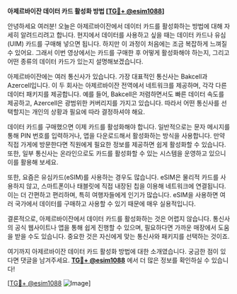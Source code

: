 **아제르바이잔 데이터 카드 활성화 방법 [[TG💪+ @esim1088](https://t.me/s/esim1088)]**

안녕하세요 여러분! 오늘은 아제르바이잔에서 데이터 카드를 활성화하는 방법에 대해 자세히 알려드리려고 합니다. 현지에서 데이터를 사용하고 싶을 때는 데이터 카드나 유심(UIM) 카드를 구매해 넣으면 됩니다. 하지만 이 과정이 처음에는 조금 복잡하게 느껴질 수 있어요. 그래서 이번 영상에서는 카드를 구매한 후 어떻게 활성화해야 하는지, 그리고 어떤 종류의 데이터 카드가 있는지 설명해보겠습니다.

아제르바이잔에는 여러 통신사가 있습니다. 가장 대표적인 통신사는 Bakcell과 Azercell입니다. 이 두 회사는 아제르바이잔 전역에서 네트워크를 제공하며, 각각 다른 데이터 패키지를 제공합니다. 예를 들어, Bakcell은 저렴하면서도 빠른 데이터 속도를 제공하고, Azercell은 광범위한 커버리지를 가지고 있습니다. 따라서 어떤 통신사를 선택할지는 개인의 상황과 필요에 따라 결정하셔야 해요.

데이터 카드를 구매했으면 이제 카드를 활성화해야 합니다. 일반적으로는 문자 메시지를 통해 PIN 번호를 입력하거나, 앱을 다운로드해서 활성화하는 방식을 사용합니다. 만약 직접 가게에 방문한다면 직원에게 필요한 정보를 제공하면 쉽게 활성화할 수 있습니다. 또한, 일부 통신사는 온라인으로도 카드를 활성화할 수 있는 시스템을 운영하고 있으니 이를 활용해 보세요.

또한, 요즘은 유심카드(eSIM)를 사용하는 경우도 많습니다. eSIM은 물리적 카드를 사용하지 않고, 스마트폰이나 태블릿에 직접 내장된 칩을 이용해 네트워크에 연결됩니다. 이는 더 간편하고 편리하며, 특히 여행자들에게 인기가 많습니다. eSIM을 사용하면 여러 국가에서 데이터를 구매하고 사용할 수 있기 때문에 매우 실용적입니다.

결론적으로, 아제르바이잔에서 데이터 카드를 활성화하는 것은 어렵지 않습니다. 통신사의 공식 웹사이트나 앱을 통해 쉽게 진행할 수 있으며, 필요하다면 가까운 매장에서 도움을 받을 수도 있습니다. 중요한 것은 자신에게 맞는 통신사와 패키지를 선택하는 것이죠.

여기까지 아제르바이잔 데이터 카드 활성화 방법에 대한 소개였습니다. 궁금한 점이 있다면 댓글을 남겨주세요. **[TG💪+ @esim1088](https://t.me/s/esim1088)** 에서 더 많은 정보를 확인하실 수 있습니다!

[[TG💪+ @esim1088](https://t.me/s/esim1088) ![Image](https://i.postimg.cc/Y0z9fWf4/image.png)]
